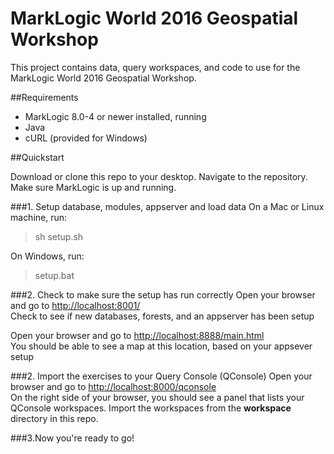 # MarkLogic World 2016 Geospatial Workshop
This project contains data, query workspaces, and code to use for the MarkLogic World 2016 Geospatial Workshop.

##Requirements
* MarkLogic 8.0-4 or newer installed, running
* Java
* cURL (provided for Windows)

##Quickstart

Download or clone this repo to your desktop. Navigate to the repository.
Make sure MarkLogic is up and running.

###1. Setup database, modules, appserver and load data
On a Mac or Linux machine, run:  
>sh setup.sh

On Windows, run:  
>setup.bat

###2. Check to make sure the setup has run correctly
Open your browser and go to [http://localhost:8001/]([http://localhost:8001/])   
Check to see if new databases, forests, and an appserver has been setup

Open your browser and go to [http://localhost:8888/main.html]([http://localhost:8888/main.html])   
You should be able to see a map at this location, based on your appsever setup

###2. Import the exercises to your Query Console (QConsole)
Open your browser and go to [http://localhost:8000/qconsole]([http://localhost:8000/qconsole/])  
On the right side of your browser, you should see a panel that lists your QConsole workspaces. Import the workspaces from the **workspace** directory in this repo.

###3.Now you're ready to go!
